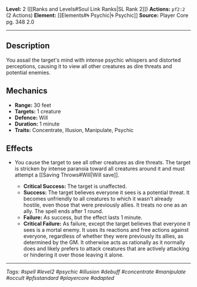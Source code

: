 **Level:** 2 ([[Ranks and Levels#Soul Link Ranks|SL Rank 2]])
**Actions:** `pf2:2` (2 Actions)
**Element:** [[Elements#🌀 Psychic|🌀 Psychic]]
**Source:** Player Core pg. 348 2.0

---
## Description

You assail the target's mind with intense psychic whispers and distorted perceptions, causing it to view all other creatures as dire threats and potential enemies.

## Mechanics

-   **Range:** 30 feet
-   **Targets:** 1 creature
-   **Defence:** Will
-   **Duration:** 1 minute
-   **Traits:** Concentrate, Illusion, Manipulate, Psychic

## Effects

-   You cause the target to see all other creatures as dire threats. The target is stricken by intense paranoia toward all creatures around it and must attempt a [[Saving Throws#Will|Will save]].

    -   **Critical Success:** The target is unaffected.
    -   **Success:** The target believes everyone it sees is a potential threat. It becomes unfriendly to all creatures to which it wasn't already hostile, even those that were previously allies. It treats no one as an ally. The spell ends after 1 round.
    -   **Failure:** As success, but the effect lasts 1 minute.
    -   **Critical Failure:** As failure, except the target believes that everyone it sees is a mortal enemy. It uses its reactions and free actions against everyone, regardless of whether they were previously its allies, as determined by the GM. It otherwise acts as rationally as it normally does and likely prefers to attack creatures that are actively attacking or hindering it over those leaving it alone.

---
*Tags: #spell #level2 #psychic #illusion #debuff #concentrate #manipulate #occult #pfsstandard #playercore #adapted*